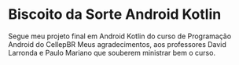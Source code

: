 # Biscoito da Sorte Android Kotlin
 Segue meu projeto final em Android Kotlin do curso de Programação Android do CellepBR 
 Meus agradecimentos, aos professores David Larronda e Paulo Mariano que souberem ministrar bem o curso.
 
